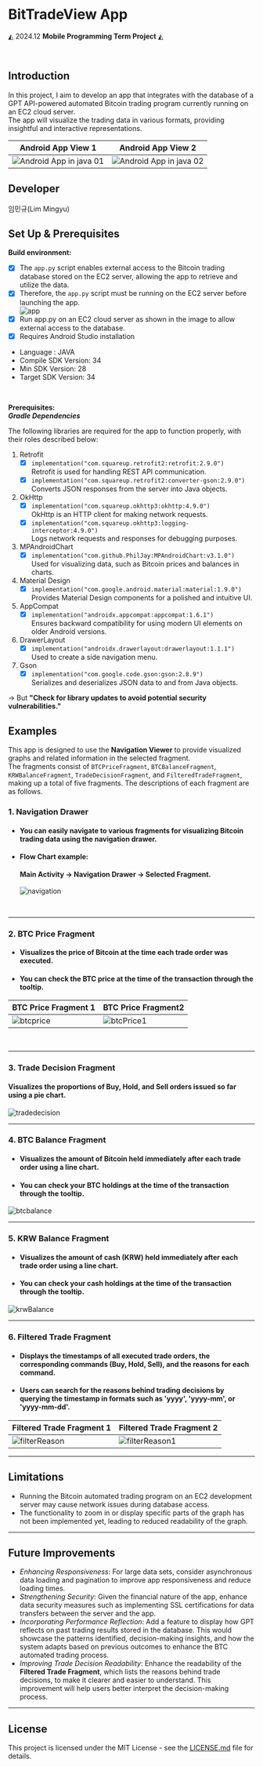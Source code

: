 # BitTradeView App

 ◭ 2024.12  **Mobile Programming Term Project**  ◭

 <br>

 ## **Introduction**
In this project, I aim to develop an app that integrates with the database of a GPT API-powered automated Bitcoin trading program currently running on an EC2 cloud server.<br>
The app will visualize the trading data in various formats, providing insightful and interactive representations.

| Android App View 1     | Android App View 2     |
|--------------------|--------------------|
| ![Android App in java 01](https://github.com/user-attachments/assets/692aa0c7-9d1d-45d6-83f2-f2a433f44f3f) | ![Android App in java 02](https://github.com/user-attachments/assets/c5666035-53b7-45e1-9aea-3a05504ba3f6) |

 ## **Developer**
 임민규(Lim Mingyu)

 ## **Set Up & Prerequisites**
 ****Build environment:****
  - [x] The `app.py` script enables external access to the Bitcoin trading database stored on the EC2 server, allowing the app to retrieve and utilize the data.
  - [X] Therefore, the `app.py` script must be running on the EC2 server before launching the app. <br>
        ![app](https://github.com/user-attachments/assets/4295f2d6-08b6-4231-823a-66447ed3d681) <br>
  - [X] Run app.py on an EC2 cloud server as shown in the image to allow external access to the database.
  - [X] Requires Android Studio installation <br>
* Language : JAVA
* Compile SDK Version: 34
* Min SDK Version: 28
* Target SDK Version: 34
<br>

****Prerequisites:****
<br>
***Gradle Dependencies***

The following libraries are required for the app to function properly, with their roles described below:
1. Retrofit
   - [x] ```implementation("com.squareup.retrofit2:retrofit:2.9.0")```<br>
         Retrofit is used for handling REST API communication.
   - [X] ```implementation("com.squareup.retrofit2:converter-gson:2.9.0")```<br>
         Converts JSON responses from the server into Java objects.
2. OkHttp
   - [x] ```implementation("com.squareup.okhttp3:okhttp:4.9.0")```<br>
         OkHttp is an HTTP client for making network requests.
   - [X] ```implementation("com.squareup.okhttp3:logging-interceptor:4.9.0")```<br>
         Logs network requests and responses for debugging purposes.
3. MPAndroidChart
   - [x] ```implementation("com.github.PhilJay:MPAndroidChart:v3.1.0")``` <br>
         Used for visualizing data, such as Bitcoin prices and balances in charts.
4. Material Design
   - [x] ```implementation("com.google.android.material:material:1.9.0")```<br>
         Provides Material Design components for a polished and intuitive UI.
5. AppCompat
   - [x] ```implementation("androidx.appcompat:appcompat:1.6.1")```<br>
         Ensures backward compatibility for using modern UI elements on older Android versions.
6. DrawerLayout
   - [x] ```implementation("androidx.drawerlayout:drawerlayout:1.1.1")```<br>
         Used to create a side navigation menu.
7. Gson
   - [x] ```implementation("com.google.code.gson:gson:2.8.9")```<br>
         Serializes and deserializes JSON data to and from Java objects.

-> But **"Check for library updates to avoid potential security vulnerabilities."**



 ## **Examples**
This app is designed to use the **Navigation Viewer** to provide visualized graphs and related information in the selected fragment.<br>
The fragments consist of `BTCPriceFragment`, `BTCBalanceFragment`, `KRWBalanceFragment`, `TradeDecisionFragment`, and `FilteredTradeFragment`, making up a total of five fragments.
The descriptions of each fragment are as follows.

 
### 1.  Navigation Drawer
* #### **You can easily navigate to various fragments for visualizing Bitcoin trading data using the navigation drawer.**
* #### Flow Chart example:
  ****Main Activity → Navigation Drawer → Selected Fragment.**** <br><br>
![navigation](https://github.com/user-attachments/assets/b96a748f-1c9d-432f-84df-0b170475877b)
<br>

-----

### 2.  BTC Price Fragment
* #### **Visualizes the price of Bitcoin at the time each trade order was executed.**
* #### **You can check the BTC price at the time of the transaction through the tooltip.**
| BTC Price Fragment 1     | BTC Price Fragment2     |
|--------------------|--------------------|
| ![btcprice](https://github.com/user-attachments/assets/60440330-35ef-4764-8a00-f42728035469) | ![btcPrice1](https://github.com/user-attachments/assets/68b3369c-d105-4461-981f-e17006d537c8) |
<br>

-----

### 3.  Trade Decision Fragment
#### **Visualizes the proportions of Buy, Hold, and Sell orders issued so far using a pie chart.**
![tradedecision](https://github.com/user-attachments/assets/43f4a052-8da4-4272-9df9-f72bcfc69796)<br>

-----

### 4.  BTC Balance Fragment
* #### **Visualizes the amount of Bitcoin held immediately after each trade order using a line chart.**
* #### **You can check your BTC holdings at the time of the transaction through the tooltip.**

![btcbalance](https://github.com/user-attachments/assets/3bf3c316-59c8-43b7-a699-9516429242dd)<br>

-----

### 5.  KRW Balance Fragment
* #### **Visualizes the amount of cash (KRW) held immediately after each trade order using a line chart.**
* #### **You can check your cash holdings at the time of the transaction through the tooltip.**
![krwBalance](https://github.com/user-attachments/assets/6ac756c7-0dc4-413c-87c6-4d8b93d6c955)<br>

-----

### 6. Filtered Trade Fragment
* #### **Displays the timestamps of all executed trade orders, the corresponding commands (Buy, Hold, Sell), and the reasons for each command.**
* #### **Users can search for the reasons behind trading decisions by querying the timestamp in formats such as 'yyyy', 'yyyy-mm', or 'yyyy-mm-dd'.** 
| Filtered Trade Fragment 1     | Filtered Trade Fragment 2     |
|--------------------|--------------------|
| ![filterReason](https://github.com/user-attachments/assets/7d5ed5e0-a374-4793-a0da-df2dfa97d65f) | ![filterReason1](https://github.com/user-attachments/assets/aa2c2c02-c15b-492b-9c27-216b98299579) |

-----

 ## **Limitations**
 * Running the Bitcoin automated trading program on an EC2 development server may cause network issues during database access.
 * The functionality to zoom in or display specific parts of the graph has not been implemented yet, leading to reduced readability of the graph.

-----

## **Future Improvements**
* *Enhancing Responsiveness*: For large data sets, consider asynchronous data loading and pagination to improve app responsiveness and reduce loading times.
* *Strengthening Security*: Given the financial nature of the app, enhance data security measures such as implementing SSL certifications for data transfers between the server and the app.
* *Incorporating Performance Reflection*: Add a feature to display how GPT reflects on past trading results stored in the database. This would showcase the patterns identified, decision-making insights, and how the system adapts based on previous outcomes to enhance the BTC automated trading process.
* *Improving Trade Decision Readability*: Enhance the readability of the **Filtered Trade Fragment**, which lists the reasons behind trade decisions, to make it clearer and easier to understand. This improvement will help users better interpret the decision-making process.
-----

 ## **License**
This project is licensed under the MIT License - see the [LICENSE.md](LICENSE_FILE_LINK) file for details.
